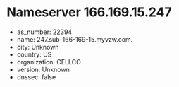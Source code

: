 # Nameserver 166.169.15.247

* as_number: 22394
* name: 247.sub-166-169-15.myvzw.com.
* city: Unknown
* country: US
* organization: CELLCO
* version: Unknown
* dnssec: false
